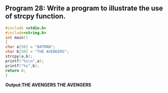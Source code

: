 ## Program 28: Write a program to illustrate the use of strcpy function.
```C
#include <stdio.h>
#include<string.h>
int main()
{
char a[50] = "BATMAN";
char b[50] = "THE AVENGERS";
strcpy(a,b);
printf("%s\n",a);
printf("%s",b);
return 0;	
}
```
**Output:THE AVENGERS
THE AVENGERS**
